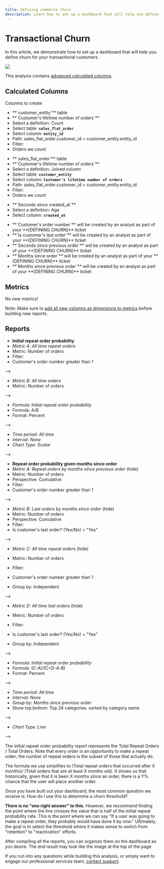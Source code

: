 ```yaml
---
title: Defining commerce churn
description: Learn how to set up a dashboard that will help you define churn for your transactional customers. 
---
```

# Transactional Churn

In this article, we demonstrate how to set up a dashboard that will help you define churn for your transactional customers.

![](../../mbi/assets//2017-02-07_1356.png)

This analysis contains [advanced calculated columns](../data-warehouse-mgr/adv-calc-columns.md).

## Calculated Columns

Columns to create

* <!--<span class="wysiwyg-color-blue">-->**`customer_entity`**<!--</span>--> table
* <!--<span class="wysiwyg-color-blue">-->**`Customer's lifetime number of orders`**<!--</span>-->
* Select a definition: Count
* Select table: <!--<span class="wysiwyg-color-blue">-->**`sales_flat_order`**<!--</span>-->
* Select column: <!--<span class="wysiwyg-color-blue">-->**`entity_id`**<!--</span>-->
* Path: sales_flat_order.customer_id = customer_entity.entity_id
* Filter:
* Orders we count
<!--{: style="list-style-type: square;"}-->
<!--{: style="list-style-type: circle;"}-->

* <!--<span class="wysiwyg-color-blue">-->**`sales_flat_order`**<!--</span>--> table
* <!--<span class="wysiwyg-color-blue">-->**`Customer's lifetime number of orders`**<!--</span>-->
* Select a definition: Joined column
* Select table: <!--<span class="wysiwyg-color-blue">-->**`customer_entity`**<!--</span>-->
* Select column: <!--<span class="wysiwyg-color-blue">-->**`Customer's lifetime number of orders`**<!--</span>-->
* Path: sales_flat_order.customer_id = customer_entity.entity_id
* Filter:
* Orders we count
<!--{: style="list-style-type: square;"}-->

* <!--<span class="wysiwyg-color-blue">-->**`Seconds since created_at`**<!--</span>-->
* Select a definition: Age
* Select column: <!--<span class="wysiwyg-color-blue">-->**`created_at`**<!--</span>-->
<!--{: style="list-style-type: square;"}-->

* <!--<span class="wysiwyg-color-blue">-->**`Customer's order number`**<!--</span>--> will be created by an analyst as part of your **[DEFINING CHURN]** ticket
* <!--<span class="wysiwyg-color-blue">-->**`Is customer's last order`**<!--</span>--> will be created by an analyst as part of your **[DEFINING CHURN]** ticket
* <!--<span class="wysiwyg-color-blue">-->**`Seconds since previous order`**<!--</span>--> will be created by an analyst as part of your **[DEFINING CHURN]** ticket
* <!--<span class="wysiwyg-color-blue">-->**`Months since order`**<!--</span>--> will be created by an analyst as part of your **[DEFINING CHURN]** ticket
* <!--<span class="wysiwyg-color-blue">-->**`Months since previous order`**<!--</span>--> will be created by an analyst as part of your **[DEFINING CHURN]** ticket
<!--{: style="list-style-type: circle;"}-->

## Metrics

No new metrics!

Note: Make sure to [add all new columns as dimensions to metrics](../data-warehouse-mgr/manage-data-dimensions-metrics.md) before building new reports.

## Reports

* **Initial repeat order probability**
* *Metric A: All time repeat orders*
* Metric: Number of orders
* Filter:
* Customer's order number greater than 1
<!--<!--{: style="list-style-type: square;"}-->-->

* *Metric B: All time orders*
* Metric: Number of orders
<!--<!--{: style="list-style-type: square;"}-->-->

* *Formula: Initial repeat order probability*
* Formula: A/B
* Format: Percent
<!--<!--{: style="list-style-type: square;"}-->-->

* *Time period: All time*
* *Interval: None*
* *Chart Type: Scalar*
<!--<!--{: style="list-style-type: circle;"}-->-->

* **Repeat order probability given months since order**
* *Metric A: Repeat orders by months since previous order* (hide)
* Metric: Number of orders
* Perspective: Cumulative
* Filter:
* Customer's order number greater than 1
<!--<!--{: style="list-style-type: square;"}-->-->

* *Metric B: Last orders by months since order* (hide)
* Metric: Number of orders
* Perspective: Cumulative
* Filter:
* Is customer's last order? (Yes/No) = "Yes"
<!--<!--{: style="list-style-type: square;"}-->-->

* *Metric C: All time repeat orders* (hide)
* Metric: Number of orders
* Filter:
* Customer's order number greater than 1

* Group by: Independent
<!--<!--{: style="list-style-type: square;"}-->-->

* *Metric D: All time last orders* (hide)
* Metric: Number of orders
* Filter:
* Is customer's last order? (Yes/No) = "Yes"

* Group by: Independent
<!--<!--{: style="list-style-type: square;"}-->-->

* *Formula: Initial repeat order probability*
* Formula: (C-A)/(C+D-A-B)
* Format: Percent
<!--<!--{: style="list-style-type: square;"}-->-->

* *Time period: All time*
* *Interval: None*
* *Group by: Months since previous order*
* Show top.bottom: Top 24 categories. sorted by category name
<!--<!--{: style="list-style-type: square;"}-->-->

* *Chart Type: Line*
<!--<!--{: style="list-style-type: circle;"}-->-->

The initial repeat order probability report represents the Total Repeat Orders / Total Orders. Note that every order is an opportunity to make a repeat order; the number of repeat orders is the subset of those that actually do.

The formula we use simplifies to (Total repeat orders that occurred after X months)/ (Total orders that are at least X months old). It shows us that historically, given that it is been X months since an order, there is a Y% chance that the user will place another order.

Once you have built out your dashboard, the most common question we receive is: How do I use this to determine a churn threshold?

**There is no "one right answer" to this.** However, we recommend finding the point where the line crosses the value that is half of the initial repeat probability rate. This is the point where we can say "If a user was going to make a repeat order, they probably would have done it by now." Ultimately, the goal is to select the threshold where it makes sense to switch from "retention" to "reactivation" efforts.

After compiling all the reports, you can organize them on the dashboard as you desire. The end result may look like the image at the top of the page

If you run into any questions while building this analysis, or simply want to engage our professional services team, [contact support](../../getting-started/support.md).